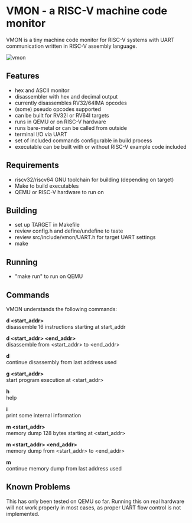 # VMON - a RISC-V machine code monitor 

VMON is a tiny machine code monitor for RISC-V systems with UART 
communication written in RISC-V assembly language.

![vmon](https://github.com/krakenlake/vmon/assets/119040831/17331f6a-403c-44b1-bf79-d03eaceac55c)

## Features
- hex and ASCII monitor 
- disassembler with hex and decimal output
- currently disassembles RV32/64IMA opcodes 
- (some) pseudo opcodes supported
- can be built for RV32I or RV64I targets
- runs in QEMU or on RISC-V hardware
- runs bare-metal or can be called from outside
- terminal I/O via UART
- set of included commands configurable in build process
- executable can be built with or without RISC-V example code included

## Requirements
- riscv32/riscv64 GNU toolchain for building (depending on target) 
- Make to build executables
- QEMU or RISC-V hardware to run on

## Building
- set up TARGET in Makefile 
- review config.h and define/undefine to taste
- review src/include/vmon/UART.h for target UART settings
- make

## Running
- "make run" to run on QEMU

## Commands
VMON understands the following commands:  

**d <start_addr>**   
disassemble 16 instructions starting at start_addr 

**d <start_addr> <end_addr>**   
disassemble from <start_addr> to <end_addr>

**d**   
continue disassembly from last address used

**g <start_addr>**   
start program execution at <start_addr>

**h**   
help

**i**   
print some internal information

**m <start_addr>**   
memory dump 128 bytes starting at <start_addr>

**m <start_addr> <end_addr>**   
memory dump from <start_addr> to <end_addr>

**m**   
continue memory dump from last address used

## Known Problems
This has only been tested on QEMU so far. Running this on real hardware
will not work properly in most cases, as proper UART flow control 
is not implemented.